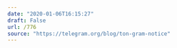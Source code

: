 ```yaml
---
date: "2020-01-06T16:15:27"
draft: False
url: /776
source: "https://telegram.org/blog/ton-gram-notice"
---
```



